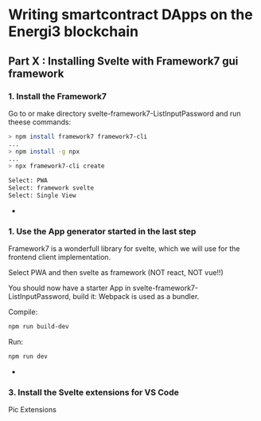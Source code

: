 # Writing smartcontract DApps on the Energi3 blockchain

## Part X : Installing Svelte with Framework7 gui framework

### 1. Install the Framework7

Go to or make directory svelte-framework7-ListInputPassword and run theese commands:

```bash
> npm install framework7 framework7-cli
...
> npm install -g npx
...
> npx framework7-cli create

Select: PWA
Select: framework svelte
Select: Single View
```

-

### 1. Use the App generator started in the last step

Framework7 is a wonderfull library for svelte, which we will use for the frontend client implementation.

Select PWA and then svelte as framework (NOT react, NOT vue!!)

You should now have a starter App in svelte-framework7-ListInputPassword, build it:
Webpack is used as a bundler.

Compile:

```bash
npm run build-dev
```

Run:

```bash
npm run dev
```

-

### 3. Install the Svelte extensions for VS Code

Pic Extensions
